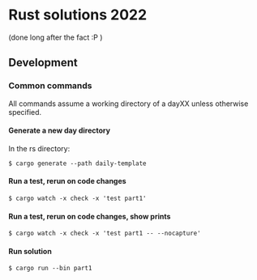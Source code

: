 # Rust solutions 2022

(done long after the fact :P )

## Development

### Common commands

All commands assume a working directory of a dayXX unless otherwise specified.

#### Generate a new day directory

In the rs directory:

```shell
$ cargo generate --path daily-template
```

#### Run a test, rerun on code changes

```shell
$ cargo watch -x check -x 'test part1'
```

#### Run a test, rerun on code changes, show prints

```shell
$ cargo watch -x check -x 'test part1 -- --nocapture'
```

#### Run solution

```shell
$ cargo run --bin part1
```

